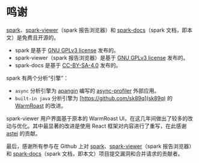 # 鸣谢

[spark](https://github.com/lucko/spark)、[spark-viewer](https://github.com/lucko/spark-viewer)（spark 报告浏览器）和 [spark-docs](https://github.com/lucko/spark-docs)（spark 文档，即本文）是免费且开源的。


* spark 是基于 [GNU GPLv3 license](https://github.com/lucko/spark/blob/master/LICENSE.txt) 发布的。
* spark-viewer（spark 报告浏览器）是基于 [GNU GPLv3 license](https://github.com/lucko/spark/blob/master/LICENSE.txt) 发布的。
* spark-docs 是基于 [CC-BY-SA-4.0](https://github.com/lucko/spark-docs/blob/master/LICENSE.txt) 发布的。

spark 有两个分析“引擎”：

* `async` 分析引擎为 [apangin](https://github.com/apangin) 编写的 [async-profiler](https://github.com/jvm-profiling-tools/async-profiler) 外部应用。
* `built-in java` 分析引擎为 [https://github.com/sk89q](sk89q) 的 [WarmRoast](https://github.com/sk89q/WarmRoast) 的改进。


spark-viewer 用户界面基于原本的 WarmRoast UI，在这几年间做出了较多的改动与优化。其中最显著的改进是使用 React 框架对内容进行了重写，在此感谢 [astei](https://github.com/astei/) 的贡献。

最后，感谢所有参与在 Github 上对 [spark](https://github.com/lucko/spark)、[spark-viewer](https://github.com/lucko/spark-viewer)（spark 报告浏览器）和 [spark-docs](https://github.com/lucko/spark-docs)（spark 文档，即本文）项目提交漏洞和合并请求的贡献者。
